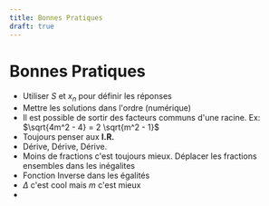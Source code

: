 ```yaml
---
title: Bonnes Pratiques
draft: true
---
```


# Bonnes Pratiques
- Utiliser $S$ et $x_n$ pour définir les  réponses
- Mettre les solutions dans l'ordre (numérique)
- Il est possible de sortir des facteurs communs d'une racine. Ex: $\sqrt{4m^2 - 4} = 2 \sqrt{m^2 - 1}$
- Toujours penser aux **I.R.**
- Dérive, Dérive, Dérive.
- Moins de fractions c'est toujours mieux. Déplacer les fractions ensembles dans les inégalites
- Fonction Inverse dans les égalités 
- $\Delta$ c'est cool mais $m$ c'est mieux
- 